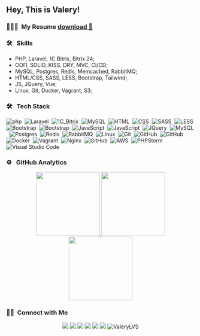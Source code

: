 ## Hey, This is Valery!

### 👨🏻‍💻 &nbsp;My Resume <a download href="./assets/resume.pdf">download 💾</a>

### 🛠 &nbsp; Skills
- PHP, Laravel, 1C Bitrix, Bitrix 24;
- ООП, SOLID, KISS, DRY, MVC, CI/CD;
- MySQL, Postgres, Redis, Memcached, RabbitMQ;
- HTML/CSS, SASS, LESS, Bootstrap, Tailwind;
- JS, JQuery, Vue;
- Linux, Git, Docker, Vagrant, S3;

### 🛠 &nbsp; Tech Stack

![php](https://img.shields.io/badge/-PHP-05122A?style=flat&logo=php)&nbsp;
![Laravel](https://img.shields.io/badge/-Laravel-05122A?style=flat&logo=Laravel)&nbsp;
![1C_Bitrix](https://img.shields.io/badge/-1C_Bitrix-05122A?style=flat&logo=1C_Bitrix)&nbsp;
![MySQL](https://img.shields.io/badge/-MySQL-05122A?style=flat&logo=MySQL)&nbsp;
![HTML](https://img.shields.io/badge/-HTML-05122A?style=flat&logo=HTML5)&nbsp;
![CSS](https://img.shields.io/badge/-CSS-05122A?style=flat&logo=CSS3&logoColor=1572B6)&nbsp;
![SASS](https://img.shields.io/badge/-Sass-05122A?style=flat&logo=SASS)&nbsp;
![LESS](https://img.shields.io/badge/-Less-05122A?style=flat&logo=LESS)&nbsp;
![Bootstrap](https://img.shields.io/badge/-Bootstrap-05122A?style=flat&logo=bootstrap&logoColor=563D7C)&nbsp;
![Bootstrap](https://img.shields.io/badge/-TailwindCSS-05122A?style=flat&logo=tailwindcss&logoColor=563D7C)&nbsp;
![JavaScript](https://img.shields.io/badge/-JavaScript-05122A?style=flat&logo=javascript)&nbsp;
![JavaScript](https://img.shields.io/badge/-Vue_JS-05122A?style=flat&logo=vuedotjs)&nbsp;
![JQuery](https://img.shields.io/badge/-JQuery-05122A?style=flat&logo=JQuery)&nbsp;
![MySQL](https://img.shields.io/badge/mysql-05122A.svg?style=flat&logo=mysql&logoColor=white)&nbsp;
![Postgres](https://img.shields.io/badge/postgres-05122A.svg?style=flat&logo=postgresql&logoColor=white)&nbsp;
![Redis](https://img.shields.io/badge/redis-05122A.svg?style=flat&logo=redis&logoColor=white)&nbsp;
![RabbitMQ](https://img.shields.io/badge/Rabbitmq-05122A?style=flat&logo=rabbitmq&logoColor=white)&nbsp;
![Linux](https://img.shields.io/badge/-Linux-05122A?style=flat&logo=Linux)&nbsp;
![Git](https://img.shields.io/badge/-Git-05122A?style=flat&logo=git)&nbsp;
![GitHub](https://img.shields.io/badge/-GitHub-05122A?style=flat&logo=github)&nbsp;
![GitHub](https://img.shields.io/badge/-BitBucket-05122A?style=flat&logo=bitbucket)&nbsp;
![Docker](https://img.shields.io/badge/-Docker-05122A?style=flat&logo=Docker)&nbsp;
![Vagrant](https://img.shields.io/badge/-Vagrant-05122A?style=flat&logo=Vagrant)&nbsp;
![Nginx](https://img.shields.io/badge/nginx-05122A.svg?style=flat&logo=nginx&logoColor=white)&nbsp;
![GitHub](https://img.shields.io/badge/github-05122A.svg?style=flat&logo=github&logoColor=white)&nbsp;
![AWS](https://img.shields.io/badge/AWS-05122A.svg?style=flat&logo=amazon-aws&logoColor=white)&nbsp;
![PHPStorm](https://img.shields.io/badge/-PHPStorm-05122A?style=flat&logo=PHPStorm)&nbsp;
![Visual Studio Code](https://img.shields.io/badge/-Visual%20Studio%20Code-05122A?style=flat&logo=visual-studio-code&logoColor=007ACC)&nbsp;

### ⚙ &nbsp; GitHub Analytics

<p align="center">
<a href="https://github.com/valerylvs">
  <img  height="170em" src="https://github-readme-stats-eight-theta.vercel.app/api?username=valerylvs&show_icons=true&theme=graywhite&include_all_commits=true&count_private=true"/>
  <img  height="170em" src="https://github-readme-stats-eight-theta.vercel.app/api/top-langs/?username=valerylvs&layout=compact&langs_count=8&theme=graywhite"/>
  <img  height="170em" src="http://github-readme-streak-stats.herokuapp.com?user=valerylvs&theme=graywhite"/>
</a>
</p>



### 🤝🏻 &nbsp;Connect with Me

<p align="center">
<a href="https://telegram.im/@ValeryLVS"><img src="https://img.shields.io/badge/-Telegram-0077B5?style=flat&logo=Telegram&logoColor=white"/></a>
<a href="mailto:Mr.Valery.LVS@gmail.com"><img src="https://img.shields.io/badge/-GMail-c14438?style=flat&logo=Gmail&logoColor=white&link=mailto:mr.valery.lvs"/></a>
<a href="https://www.instagram.com/valery.lvs/?hl=ru"><img src="https://img.shields.io/badge/-Instagram-E4405F?style=flat&logo=Instagram&logoColor=white"/></a>
<a href="https://www.facebook.com/profile.php?id=100015156513838"><img src="https://img.shields.io/badge/-Facebook-1877F2?style=flat&logo=Facebook&logoColor=white"/></a>
<a href="https://it-network.onelink.me/GF0K/gxjvrwv3"><img src="https://img.shields.io/badge/-@IT_Network-2b3438?style=flat&logo=&logoColor=white"/></a>
<a href="https://github.com/ValeryLVS"><img src="https://img.shields.io/badge/-GitHub-grey?style=flat&logo=github&logoColor=white"/></a>
<img src=https://komarev.com/ghpvc/?username=ValeryLVS alt=ValeryLVS />
</p>

[//]: # (&#40;dark, nord, graywhite, vision-friendly-dark&#41;)
